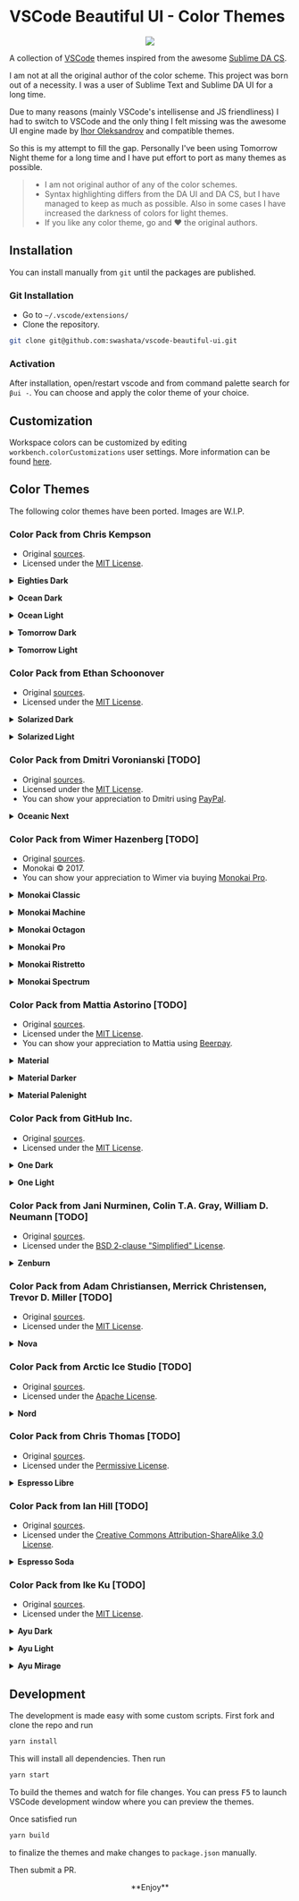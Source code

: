 # VSCode Beautiful UI - Color Themes

<p align="center">
	<img src="https://raw.githubusercontent.com/swashata/vscode-beautiful-ui/master/docs/assets/bui-logo-small.png" />
</p>

A collection of [VSCode](https://code.visualstudio.com/) themes inspired from
the awesome [Sublime DA CS](https://github.com/ihodev/sublime-da-cs).

I am not at all the original author of the color scheme. This project was born
out of a necessity. I was a user of Sublime Text and Sublime DA UI for a long time.

Due to many reasons (mainly VSCode's intellisense and JS friendliness) I had to
switch to VSCode and the only thing I felt missing was the awesome UI engine made
by [Ihor Oleksandrov](https://github.com/ihodev) and compatible themes.

So this is my attempt to fill the gap. Personally I've been using Tomorrow Night
theme for a long time and I have put effort to port as many themes as possible.

> * I am not original author of any of the color schemes.
> * Syntax highlighting differs from the DA UI and DA CS, but I have managed to keep as much as possible. Also in some cases I have increased the darkness of colors for light themes.
> * If you like any color theme, go and ❤️ the original authors.

## Installation

You can install manually from `git` until the packages are published.

### Git Installation

* Go to `~/.vscode/extensions/`
* Clone the repository.
```bash
git clone git@github.com:swashata/vscode-beautiful-ui.git
```

### Activation

After installation, open/restart vscode and from command palette search for
`βui -`. You can choose and apply the color theme of your choice.

## Customization

Workspace colors can be customized by editing `workbench.colorCustomizations`
user settings. More information can be found [here](https://code.visualstudio.com/docs/getstarted/theme-color-reference).

## Color Themes

The following color themes have been ported. Images are W.I.P.

### Color Pack from Chris Kempson

* Original [sources](https://github.com/chriskempson/base16).
* Licensed under the [MIT License](https://github.com/chriskempson/base16/blob/master/LICENSE.md).


<p>
    <details>
        <summary><strong>Eighties Dark</strong></summary><p></p>
        <p><img src="https://raw.githubusercontent.com/ihodev/sublime-da-cs/master/assets/showcase/eighties-dark.png" alt="Eighties Dark" title="Eighties Dark"></p>
    </details>
</p>


<p>
    <details>
        <summary><strong>Ocean Dark</strong></summary><p></p>
        <p><img src="https://raw.githubusercontent.com/ihodev/sublime-da-cs/master/assets/showcase/ocean-dark.png" alt="Ocean Dark" title="Ocean Dark"></p>
    </details>
</p>

<p>
    <details>
        <summary><strong>Ocean Light</strong></summary><p></p>
        <p><img src="https://raw.githubusercontent.com/ihodev/sublime-da-cs/master/assets/showcase/ocean-light.png" alt="Ocean Light" title="Ocean Light"></p>
    </details>
</p>


<p>
    <details>
        <summary><strong>Tomorrow Dark</strong></summary><p></p>
        <p><img src="https://raw.githubusercontent.com/ihodev/sublime-da-cs/master/assets/showcase/tomorrow-dark.png" alt="Tomorrow Dark" title="Tomorrow Dark"></p>
    </details>
</p>


<p>
    <details>
        <summary><strong>Tomorrow Light</strong></summary><p></p>
        <p><img src="https://raw.githubusercontent.com/ihodev/sublime-da-cs/master/assets/showcase/tomorrow-light.png" alt="Tomorrow Light" title="Tomorrow Light"></p>
    </details>
</p>


### Color Pack from Ethan Schoonover

* Original [sources](http://ethanschoonover.com/solarized).
* Licensed under the [MIT License](https://github.com/altercation/solarized/blob/master/LICENSE).


<p>
    <details>
        <summary><strong>Solarized Dark</strong></summary><p></p>
        <p><img src="https://raw.githubusercontent.com/ihodev/sublime-da-cs/master/assets/showcase/solarized-dark.png" alt="Solarized Dark" title="Solarized Dark"></p>
    </details>
</p>


<p>
    <details>
        <summary><strong>Solarized Light</strong></summary><p></p>
        <p><img src="https://raw.githubusercontent.com/ihodev/sublime-da-cs/master/assets/showcase/solarized-light.png" alt="Solarized Light" title="Solarized Light"></p>
    </details>
</p>


### Color Pack from Dmitri Voronianski [TODO]

* Original [sources](https://labs.voronianski.com/oceanic-next-color-scheme/).
* Licensed under the [MIT License](https://github.com/voronianski/oceanic-next-color-scheme/blob/master/README.md).
* You can show your appreciation to Dmitri using [PayPal](https://www.paypal.me/voronianski).


<p>
    <details>
        <summary><strong>Oceanic Next</strong></summary><p></p>
        <p><img src="https://raw.githubusercontent.com/ihodev/sublime-da-cs/master/assets/showcase/oceanic-next.png" alt="Oceanic Next" title="Oceanic Next"></p>
    </details>
</p>

### Color Pack from Wimer Hazenberg [TODO]

* Original [sources](https://www.monokai.pro/sublime-text/).
* Monokai &copy; 2017.
* You can show your appreciation to Wimer via buying [Monokai Pro](https://www.monokai.pro/sublime-text/).


<p>
    <details>
        <summary><strong>Monokai Classic</strong></summary><p></p>
        <p><img src="https://raw.githubusercontent.com/ihodev/sublime-da-cs/master/assets/showcase/monokai-classic.png" alt="Monokai Classic" title="Monokai Classic"></p>
    </details>
</p>


<p>
    <details>
        <summary><strong>Monokai Machine</strong></summary><p></p>
        <p><img src="https://raw.githubusercontent.com/ihodev/sublime-da-cs/master/assets/showcase/monokai-machine.png" alt="Monokai Machine" title="Monokai Machine"></p>
    </details>
</p>


<p>
    <details>
        <summary><strong>Monokai Octagon</strong></summary><p></p>
        <p><img src="https://raw.githubusercontent.com/ihodev/sublime-da-cs/master/assets/showcase/monokai-octagon.png" alt="Monokai Octagon" title="Monokai Octagon"></p>
    </details>
</p>


<p>
    <details>
        <summary><strong>Monokai Pro</strong></summary><p></p>
        <p><img src="https://raw.githubusercontent.com/ihodev/sublime-da-cs/master/assets/showcase/monokai-pro.png" alt="Monokai Pro" title="Monokai Pro"></p>
    </details>
</p>


<p>
    <details>
        <summary><strong>Monokai Ristretto</strong></summary><p></p>
        <p><img src="https://raw.githubusercontent.com/ihodev/sublime-da-cs/master/assets/showcase/monokai-ristretto.png" alt="Monokai Ristretto" title="Monokai Ristretto"></p>
    </details>
</p>


<p>
    <details>
        <summary><strong>Monokai Spectrum</strong></summary><p></p>
        <p><img src="https://raw.githubusercontent.com/ihodev/sublime-da-cs/master/assets/showcase/monokai-spectrum.png" alt="Monokai Spectrum" title="Monokai Spectrum"></p>
    </details>
</p>


### Color Pack from Mattia Astorino [TODO]

* Original [sources](https://github.com/equinusocio/material-theme).
* Licensed under the [MIT License](https://github.com/equinusocio/material-theme/blob/master/LICENSE.md).
* You can show your appreciation to Mattia using [Beerpay](https://beerpay.io/equinusocio/material-theme).


<p>
    <details>
        <summary><strong>Material</strong></summary><p></p>
        <p><img src="https://raw.githubusercontent.com/ihodev/sublime-da-cs/master/assets/showcase/material.png" alt="Material" title="Material"></p>
    </details>
</p>


<p>
    <details>
        <summary><strong>Material Darker</strong></summary><p></p>
        <p><img src="https://raw.githubusercontent.com/ihodev/sublime-da-cs/master/assets/showcase/material-darker.png" alt="Material Darker" title="Material Darker"></p>
    </details>
</p>


<p>
    <details>
        <summary><strong>Material Palenight</strong></summary><p></p>
        <p><img src="https://raw.githubusercontent.com/ihodev/sublime-da-cs/master/assets/showcase/material-palenight.png" alt="Material Palenight" title="Material Palenight"></p>
    </details>
</p>

### Color Pack from GitHub Inc.

* Original [sources](https://github.com/atom/one-dark-syntax).
* Licensed under the [MIT License](https://github.com/atom/one-dark-syntax/blob/master/LICENSE.md).


<p>
    <details>
        <summary><strong>One Dark</strong></summary><p></p>
        <p><img src="https://raw.githubusercontent.com/ihodev/sublime-da-cs/master/assets/showcase/one-dark.png" alt="One Dark" title="One Dark"></p>
    </details>
</p>


<p>
    <details>
        <summary><strong>One Light</strong></summary><p></p>
        <p><img src="https://raw.githubusercontent.com/ihodev/sublime-da-cs/master/assets/showcase/one-light.png" alt="One Light" title="One Light"></p>
    </details>
</p>


### Color Pack from Jani Nurminen, Colin T.A. Gray, William D. Neumann [TODO]

* Original [sources](https://github.com/colinta/zenburn).
* Licensed under the [BSD 2-clause "Simplified" License](https://github.com/colinta/zenburn/blob/master/LICENSE).


<p>
    <details>
        <summary><strong>Zenburn</strong></summary><p></p>
        <p><img src="https://raw.githubusercontent.com/ihodev/sublime-da-cs/master/assets/showcase/zenburn.png" alt="Zenburn" title="Zenburn"></p>
    </details>
</p>


### Color Pack from Adam Christiansen, Merrick Christensen, Trevor D. Miller [TODO]

* Original [sources](https://trevordmiller.com/projects/nova).
* Licensed under the [MIT License](https://github.com/trevordmiller/nova-colors/blob/master/LICENSE).


<p>
    <details>
        <summary><strong>Nova</strong></summary><p></p>
        <p><img src="https://raw.githubusercontent.com/ihodev/sublime-da-cs/master/assets/showcase/nova.png" alt="Nova" title="Nova"></p>
    </details>
</p>


### Color Pack from Arctic Ice Studio [TODO]

* Original [sources](https://github.com/arcticicestudio/nord).
* Licensed under the [Apache License](https://github.com/arcticicestudio/nord/blob/develop/LICENSE.md).


<p>
    <details>
        <summary><strong>Nord</strong></summary><p></p>
        <p><img src="https://raw.githubusercontent.com/ihodev/sublime-da-cs/master/assets/showcase/nord.png" alt="Nord" title="Nord"></p>
    </details>
</p>


### Color Pack from Chris Thomas [TODO]

* Original [sources](https://github.com/textmate/themes.tmbundle/blob/master/Themes/Espresso%20Libre.tmTheme).
* Licensed under the [Permissive License](https://github.com/textmate/themes.tmbundle/blob/master/README.mdown).


<p>
    <details>
        <summary><strong>Espresso Libre</strong></summary><p></p>
        <p><img src="https://raw.githubusercontent.com/ihodev/sublime-da-cs/master/assets/showcase/espresso-libre.png" alt="Espresso Libre" title="Espresso Libre"></p>
    </details>
</p>


### Color Pack from Ian Hill [TODO]

* Original [sources](https://github.com/buymeasoda/soda-theme).
* Licensed under the [Creative Commons Attribution-ShareAlike 3.0 License](https://creativecommons.org/licenses/by-sa/3.0/).


<p>
    <details>
        <summary><strong>Espresso Soda</strong></summary><p></p>
        <p><img src="https://raw.githubusercontent.com/ihodev/sublime-da-cs/master/assets/showcase/espresso-soda.png" alt="Espresso Soda" title="Espresso Soda"></p>
    </details>
</p>


### Color Pack from Ike Ku [TODO]

* Original [sources](https://github.com/dempfi/ayu).
* Licensed under the [MIT License](https://github.com/dempfi/ayu/blob/master/LICENSE).


<p>
    <details>
        <summary><strong>Ayu Dark</strong></summary><p></p>
        <p><img src="https://raw.githubusercontent.com/ihodev/sublime-da-cs/master/assets/showcase/ayu-dark.png" alt="Ayu Dark" title="Ayu Dark"></p>
    </details>
</p>


<p>
    <details>
        <summary><strong>Ayu Light</strong></summary><p></p>
        <p><img src="https://raw.githubusercontent.com/ihodev/sublime-da-cs/master/assets/showcase/ayu-light.png" alt="Ayu Light" title="Ayu Light"></p>
    </details>
</p>


<p>
    <details>
        <summary><strong>Ayu Mirage</strong></summary><p></p>
        <p><img src="https://raw.githubusercontent.com/ihodev/sublime-da-cs/master/assets/showcase/ayu-mirage.png" alt="Ayu Mirage" title="Ayu Mirage"></p>
    </details>
</p>

## Development

The development is made easy with some custom scripts. First fork and clone the
repo and run

```bash
yarn install
```

This will install all dependencies. Then run

```bash
yarn start
```

To build the themes and watch for file changes. You can press <kbd>F5</kbd> to
launch VSCode development window where you can preview the themes.

Once satisfied run

```bash
yarn build
```

to finalize the themes and make changes to `package.json` manually.

Then submit a PR.

<p align="center">
**Enjoy**
</p>
